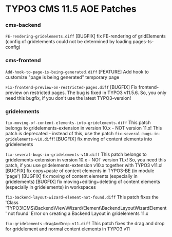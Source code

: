 # TYPO3 CMS 11.5 AOE Patches

### cms-backend

`FE-rendering-gridelements.diff`
[BUGFIX] fix FE-rendering of gridElements (config of gridelements could not be determined by loading pages-ts-config)


### cms-frontend

`Add-hook-to-page-is-being-generated.diff`
[FEATURE] Add hook to customize "page is being generated" temporary page

`Fix-frontend-preview-on-restricted-pages.diff`
[BUGFIX] Fix frontend-preview on restricted pages.
         The bug is fixed in TYPO3 v11.5.6. So, you only need this bugfix, if you don't use the latest TYPO3-version!


### gridelements

`fix-moving-of-content-elements-into-gridelements.diff`
This patch belongs to gridelements-extension in version 10.x - NOT version 11.x!
This patch is deprecated - instead of this, use the patch `fix-several-bugs-in-gridelements-v10.diff`!
[BUGFIX] fix moving of content elements into gridelements

`fix-several-bugs-in-gridelements-v10.diff`
This patch belongs to gridelements-extension in version 10.x - NOT version 11.x!
So, you need this patch, if you use gridelements-extension v10.x together with TYPO3 v11.x!
[BUGFIX] fix copy+paste of content elements in TYPO3-BE (in module 'page')
[BUGFIX] fix moving of content elements (especially in gridelements)
[BUGFIX] fix moving+editing+deleting of content elements (especially in gridelements) in workspaces

`fix-backend-layout-wizard-element-not-found.diff`
This patch fixes the 'Class 'TYPO3\CMS\Backend\View\Wizard\Element\BackendLayoutWizardElement' not found' 
Error on creating a Backend Layout in gridelements 11.x

`fix-gridelements-dragAndDrop-v11.diff`
This patch fixes the drag and drop for gridelement and normal content elements in TYPO3 v11